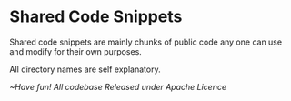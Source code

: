# Shared Code Snippets
Shared code snippets are mainly chunks of public code any one can use and modify for their own purposes.

All directory names are self explanatory.

*~Have fun!*
*All codebase Released under Apache Licence*
